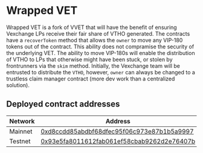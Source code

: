 # Wrapped VET

Wrapped VET is a fork of VVET that will have the benefit of ensuring Vexchange LPs receive their fair share of VTHO generated. The contracts have a `recoverToken` method that allows the `owner` to move any VIP-180 tokens out of the contract. This ability does not compramise the security of the underlying VET. The ability to move VIP-180s will enable the distribution of VTHO to LPs that otherwise might have been stuck, or stolen by frontrunners via the `skim` method. Initially, the Vexchange team will be entrusted to distribute the `VTHO`, however, `owner` can always be changed to a trustless claim manager contract (more dev work than a centralized solution).

## Deployed contract addresses
| Network | Address                                                                                                                               |
| ---     | ---                                                                                                                                   |
| Mainnet | [0xd8ccdd85abdbf68dfec95f06c973e87b1b5a9997](https://explore.vechain.org/accounts/0xd8ccdd85abdbf68dfec95f06c973e87b1b5a9997)         |
| Testnet | [0x93e5fa8011612fab061ef58cbab9262d2e76407b](https://explore-testnet.vechain.org/accounts/0x93e5fa8011612fab061ef58cbab9262d2e76407b) |
